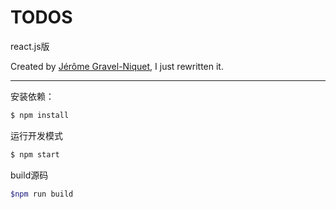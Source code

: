 # TODOS

react.js版


Created by [J&eacute;r&ocirc;me Gravel-Niquet](http://jgn.me/), I just rewritten it.

---

安装依赖：

```sh
$ npm install
```

运行开发模式

```sh
$ npm start
```

build源码

```sh
$npm run build
```


